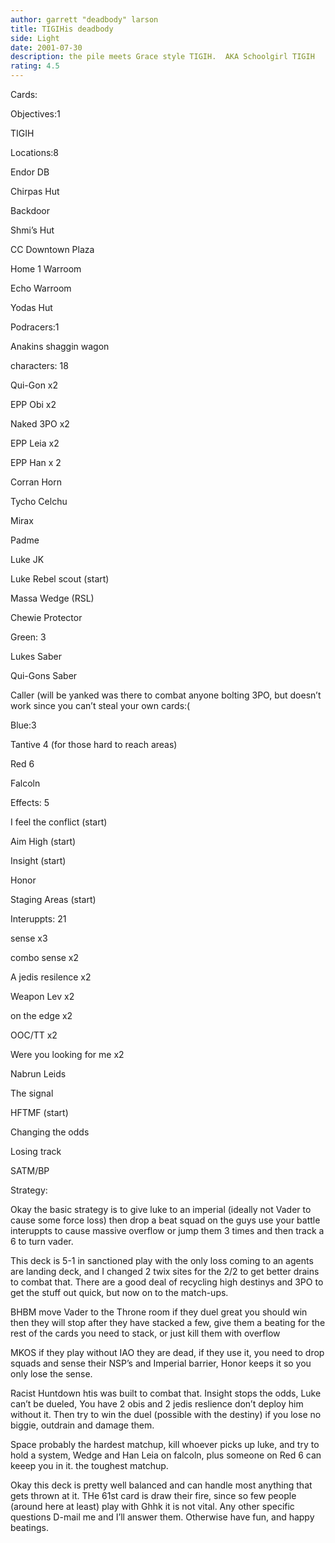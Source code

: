 ```yaml
---
author: garrett "deadbody" larson
title: TIGIHis deadbody
side: Light
date: 2001-07-30
description: the pile meets Grace style TIGIH.  AKA Schoolgirl TIGIH
rating: 4.5
---
```

Cards: 

Objectives:1
TIGIH

Locations:8
Endor DB 
Chirpas Hut 
Backdoor
Shmi’s Hut
CC Downtown Plaza
Home 1 Warroom
Echo Warroom
Yodas Hut

Podracers:1
Anakins shaggin wagon

characters: 18
Qui-Gon x2
EPP Obi x2
Naked 3PO x2
EPP Leia x2
EPP Han x 2
Corran Horn
Tycho Celchu
Mirax
Padme
Luke JK
Luke Rebel scout (start)
Massa Wedge (RSL)
Chewie Protector

Green: 3
Lukes Saber
Qui-Gons Saber
Caller (will be yanked was there to combat anyone bolting 3PO, but doesn’t work since you can’t steal your own cards:(

Blue:3
Tantive 4 (for those hard to reach areas)
Red 6
Falcoln

Effects: 5
I feel the conflict (start)
Aim High (start)
Insight (start)
Honor
Staging Areas (start)

Interuppts: 21
sense x3
combo sense x2
A jedis resilence x2
Weapon Lev x2
on the edge x2
OOC/TT x2
Were you looking for me x2
Nabrun Leids
The signal
HFTMF (start)
Changing the odds
Losing track
SATM/BP


Strategy: 

Okay the basic strategy is to give luke to an imperial (ideally not Vader to cause some force loss) then drop a beat squad on the guys use your battle interuppts to cause massive overflow or jump them 3 times and then track a 6 to turn vader.

This deck is 5-1 in sanctioned play with the only loss coming to an agents are landing deck, and I changed 2 twix sites for the 2/2 to get better drains to combat that.  There are a good deal of recycling high destinys and 3PO to get the stuff out quick, but now on to the match-ups.

BHBM move Vader to the Throne room if they duel great you should win then they will stop after they have stacked a few, give them a beating for the rest of the cards you need to stack, or just kill them with overflow

MKOS if they play without IAO they are dead, if they use it, you need to drop squads and sense their NSP’s and Imperial barrier, Honor keeps it so you only lose the sense.

Racist Huntdown htis was built to combat that.  Insight stops the odds, Luke can’t be dueled, You have 2 obis and 2 jedis reslience don’t deploy him without it.  Then try to win the duel (possible with the destiny) if you lose no biggie, outdrain and damage them.

Space probably the hardest matchup, kill whoever picks up luke, and try to hold a system, Wedge and Han Leia on falcoln, plus someone on Red 6 can keeep you in it.  the toughest matchup.

Okay this deck is pretty well balanced and can handle most anything that gets thrown at it.  THe 61st card is draw their fire, since so few people (around here at least) play with Ghhk it is not vital.  Any other specific questions D-mail me and I’ll answer them.  Otherwise have fun, and happy beatings. 